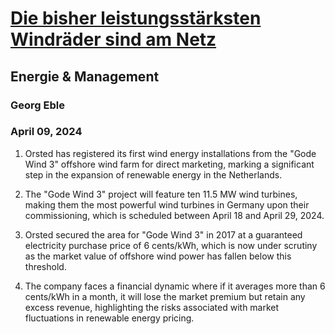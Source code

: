 # [Die bisher leistungsstärksten Windräder sind am Netz](https://advance.lexis.com/api/document?collection=news&id=urn:contentItem:6BS0-HRY1-DY25-C006-00000-00&context=1519360)
## Energie & Management
### Georg Eble
### April 09, 2024

1. Orsted has registered its first wind energy installations from the "Gode Wind 3" offshore wind farm for direct marketing, marking a significant step in the expansion of renewable energy in the Netherlands.

2. The "Gode Wind 3" project will feature ten 11.5 MW wind turbines, making them the most powerful wind turbines in Germany upon their commissioning, which is scheduled between April 18 and April 29, 2024.

3. Orsted secured the area for "Gode Wind 3" in 2017 at a guaranteed electricity purchase price of 6 cents/kWh, which is now under scrutiny as the market value of offshore wind power has fallen below this threshold.

4. The company faces a financial dynamic where if it averages more than 6 cents/kWh in a month, it will lose the market premium but retain any excess revenue, highlighting the risks associated with market fluctuations in renewable energy pricing.